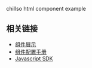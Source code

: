 chillso html component example

## 相关链接

- [组件展示](https://www.chill.so/component/60b473564b5d431e84f405c2)
- [组件配置手册](https://www.notion.so/2dc9be5af0c64f4db7a445113f1355da)
- [Javascript SDK](https://www.notion.so/Javascript-SDK-87426ab9906241b995a73b3f59c4c12e)